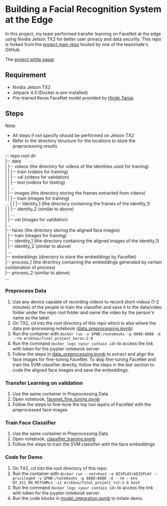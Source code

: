 # Building a Facial Recognition System at the Edge

In this project, my team performed transfer learning on FaceNet at the edge using Nvidia Jetson TX2 for better user privacy and data security. This repo is forked from the [project main repo](https://github.com/adamxjohns/w251project) hosted by one of the teammate's GitHub.

The [project white papar](https://github.com/adamxjohns/w251project/blob/master/w251%20final%20project%20report%20final.pdf)

## Requirement

* Nvidia Jetson TX2
* Jetpack 4.3 (Docker is pre-installed)
* Pre-trained Keras FaceNet model provided by [Hiroki Taniai](https://github.com/nyoki-mtl/keras-facenet)
## Steps

Note:
* All steps if not specify should be performed on Jetson TX2 
* Refer to the directory structure for the locations to store the preprocessing results

-- repo root dir  
   |-- data  
   |   |-- videos (the directory for videos of the identities used for training)   
   |   |   |-- train (videos for training)   
   |   |   |-- val (videos for validation)   
   |   |   |-- test (videos for testing)   
   |   |   ...    
   |   |-- images (the directory storing the frames extracted from videos)   
   |   |   |-- train (images for training)   
   ... |   |   |-- identity_1 (the directory containing the frames of the identity_1)   
       |   |   |-- identity_2 (similar to above)   
       |   |   ...   
       |   |-- val (images for validation)   
       |   ...   
       |-- faces (the directory storing the aligned face images)  
       |   |-- train (images for training)  
           |   |-- identity_1 (the directory containing the aligned images of the identity_1)   
           |   |-- identity_2 (similar to above)   
       |   ...  
       |-- embeddings (directory to store the embeddings by FaceNet)  
           |-- process_1 (the directroy containing the embeddings generated by certain combination of process)   
           |-- process_2 (similar to above)  
           ...  

### Preprocess Data
1. Use any device capable of recording videos to record short videos (1-2 minutes) of the people to train the classifier and save it to the data/video folder under the repo root folder and name the video by the person's name as the label. 
2. On TX2, cd into the root directory of this repo which is also where the data pre-processing notebook ([data_preprocessing.ipynb](https://github.com/adamxjohns/w251project/blob/master/data_preprocessing.ipynb))
3. Run the container with `docker run -v $PWD:/notebooks -p 8888:8888 -d --rm erikhou/final_project_keras:2.0`
4. Run the command `docker logs <your contain id>` to access the link with token for the juypter notebook server
5. Follow the steps in [data_preprocessing.ipynb](https://github.com/adamxjohns/w251project/blob/master/data_preprocessing.ipynb) to extract and align the face images for fine-tuning FaceNet. To skip fine-tuning FaceNet and train the SVM classifier directly, follow the steps in the last section to code the aligned face images and save the embeddings.

### Transfer Learning on validation
1. Use the same container in Preprocessing Data
2. Open notebook, [facenet_fine_tuning.ipynb](https://github.com/adamxjohns/w251project/blob/master/facenet_fine_tuning.ipynb)
3. Follow the steps to fine-tune the top two layers of FaceNet with the preprocessed face images

### Train Face Classifier
1. Use the same container in Preprocessing Data
2. Open notebook, [classifier_training.ipynb](https://github.com/adamxjohns/w251project/blob/master/classifier_training.ipynb)
3. Follow the steps to train the SVM classifier with the face embeddings

### Code for Demo
1. On TX2, cd into the root directory of this repo.
2. Run the container with `docker run --net=host -e DISPLAY=$DISPLAY --privileged -v $PWD:/notebooks -p 8888:8888 -d --rm --env QT_X11_NO_MITSHM=1 -it erikhou/final_project_tx2:2.0 bash`
3. Run the command `docker logs <your contain id>` to access the link with token for the juypter notebook server
4. Run the code blocks in [model_integration.ipynb](https://github.com/adamxjohns/w251project/blob/master/model_integration.ipynb)
to intiate demo.

